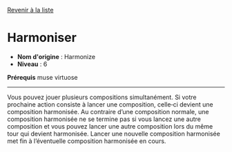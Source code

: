 [Revenir à la liste](..)

# Harmoniser

 * **Nom d'origine** : Harmonize
 * **Niveau** : 6


<p><strong>Prérequis</strong> muse virtuose</p>
<hr>
<p>Vous pouvez jouer plusieurs compositions simultanément. Si votre prochaine action consiste à lancer une composition, celle‑ci devient une composition harmonisée. Au contraire d’une composition normale, une composition harmonisée ne se termine pas si vous lancez une autre composition et vous pouvez lancer une autre composition lors du même tour qui devient harmonisée. Lancer une nouvelle composition harmonisée met fin à l’éventuelle composition harmonisée en cours.</p>